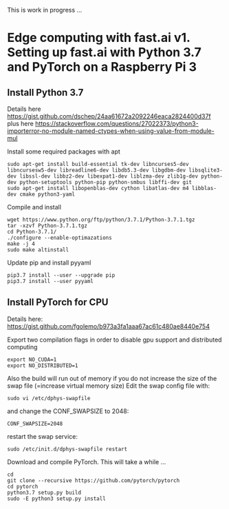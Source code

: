 This is work in progress ... 


# Edge computing with fast.ai v1. Setting up fast.ai with Python 3.7 and PyTorch on a Raspberry Pi 3


## Install Python 3.7 
Details here https://gist.github.com/dschep/24aa61672a2092246eaca2824400d37f plus here https://stackoverflow.com/questions/27022373/python3-importerror-no-module-named-ctypes-when-using-value-from-module-mul

Install some required packages with apt
```
sudo apt-get install build-essential tk-dev libncurses5-dev libncursesw5-dev libreadline6-dev libdb5.3-dev libgdbm-dev libsqlite3-dev libssl-dev libbz2-dev libexpat1-dev liblzma-dev zlib1g-dev python-dev python-setuptools python-pip python-smbus libffi-dev git 
sudo apt-get install libopenblas-dev cython libatlas-dev m4 libblas-dev cmake python3-yaml
```

Compile and install 
```
wget https://www.python.org/ftp/python/3.7.1/Python-3.7.1.tgz
tar -xzvf Python-3.7.1.tgz
cd Python-3.7.1/
./configure --enable-optimazations
make -j 4
sudo make altinstall
```

Update pip and install pyyaml
```
pip3.7 install --user --upgrade pip
pip3.7 install --user pyyaml
```

## Install PyTorch for CPU

Details here: https://gist.github.com/fgolemo/b973a3fa1aaa67ac61c480ae8440e754

Export two compilation flags in order to disable gpu support and distributed computing
```
export NO_CUDA=1
export NO_DISTRIBUTED=1
```
Also the build will run out of memory if you do not increase the size of the swap file (=increase virtual memory size)
Edit the swap config file with:
```
sudo vi /etc/dphys-swapfile
```
and change the CONF_SWAPSIZE to 2048:
```
CONF_SWAPSIZE=2048
``` 
restart the swap service:
```
sudo /etc/init.d/dphys-swapfile restart
```

Download and compile PyTorch. This will take a while ...
```
cd
git clone --recursive https://github.com/pytorch/pytorch
cd pytorch
python3.7 setup.py build
sudo -E python3 setup.py install

```
